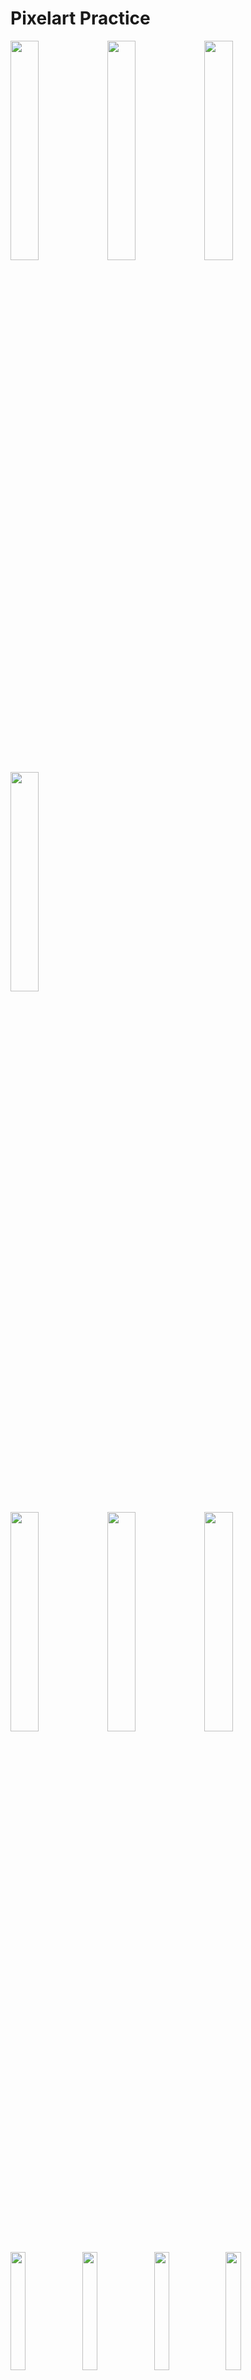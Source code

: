 # Pixelart Practice
<p float:left;">
<img src="https://github.com/R2Road/pixelart_practice/blob/master/works/cat/cat_0001.gif" width=30% height=30%></img>
<img src="https://github.com/R2Road/pixelart_practice/blob/master/works/cat/cat_0002.gif" width=30% height=30%></img>
<img src="https://github.com/R2Road/pixelart_practice/blob/master/works/cat/cat_0004.gif" width=30% height=30%></img>
<img src="https://github.com/R2Road/pixelart_practice/blob/master/works/cat/cat_0005_0002_ani_2.gif" width=30% height=30%></img>
</p>

<p float:left;">
<img src="https://github.com/R2Road/pixelart_practice/blob/master/works/landscape/landscape_0001.png" width=30% height=30%></img>
<img src="https://github.com/R2Road/pixelart_practice/blob/master/works/fan_art/fan_art_0001_one_punch_man.png" width=30% height=30%></img>
<img src="https://github.com/R2Road/pixelart_practice/blob/master/works/fan_art/fan_art_0002_one_punch_man.png" width=30% height=30%></img>
</p>

<p float:left;">
<img src="https://github.com/R2Road/pixelart_practice/blob/master/works/house/house_0001.png" width=22% height=22%></img>
<img src="https://github.com/R2Road/pixelart_practice/blob/master/works/house/house_0002.png" width=22% height=22%></img>
<img src="https://github.com/R2Road/pixelart_practice/blob/master/works/house/house_0003_idl.gif" width=22% height=22%></img>
<img src="https://github.com/R2Road/pixelart_practice/blob/master/works/house/house_0005.png" width=22% height=22%></img>
</p>

<p float:left;">
<img src="https://github.com/R2Road/pixelart_practice/blob/master/works/pixel_dailies/pixel_dailies_20210801_golden_sun_portrait.png" width=30% height=30%></img>
<img src="https://github.com/R2Road/pixelart_practice/blob/master/works/pixel_dailies/pixel_dailies_20210804_secret_entrance.png" width=30% height=30%></img>
<img src="https://github.com/R2Road/pixelart_practice/blob/master/works/pixel_dailies/pixel_dailies_20210805_reptilian.png" width=30% height=30%></img>
<img src="https://github.com/R2Road/pixelart_practice/blob/master/works/pixel_dailies/pixel_dailies_20210807_landscape.png" width=30% height=30%></img>
</p>

<p float:left;">
<img src="https://github.com/R2Road/pixelart_practice/blob/master/works/tile/super_mario_world_map_waterfall/smw_map_waterfall_0002_ani.gif" width=30% height=30%></img>
<img src="https://github.com/R2Road/pixelart_practice/blob/master/works/tile/super_mario_world_map_sea/smw_map_sea_0001.gif" width=30% height=30%></img>
</p>

<p float:left;">
<img src="https://github.com/R2Road/pixelart_practice/blob/master/works/tile/megaman5_waterfall/megaman5_waterfall_0001_mockup.gif" width=30% height=30%></img>
<img src="https://github.com/R2Road/pixelart_practice/blob/master/works/item/coin_collection_0001.gif" width=30% height=30%></img>
</p>

## 작업환경 | Environment

```markdown
- editor
  - aseprite
  - paint .net
```
